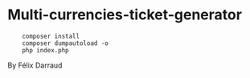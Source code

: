 # Multi-currencies-ticket-generator

```
    composer install
    composer dumpautoload -o
    php index.php
````

By Félix Darraud
